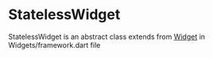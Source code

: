 # StatelessWidget
StatelessWidget is an abstract class extends from [Widget](./widget.md) in Widgets/framework.dart file
